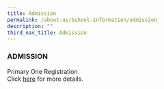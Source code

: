 ```yaml
---
title: Admission
permalink: /about-us/School-Information/admission
description: ""
third_nav_title: Admission
---
```



### ADMISSION

Primary One Registration <br>
Click [here](https://www.moe.gov.sg/primary/p1-registration/) for more details.
